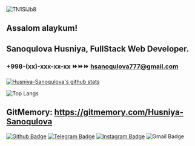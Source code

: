 ![TN1SlJb8](https://user-images.githubusercontent.com/89189550/130553227-17424e34-a997-4f21-996a-2d31b04f406b.gif)

## Assalom alaykum!

## Sanoqulova Husniya, FullStack Web Developer. 
### +998-(xx)-xxx-xx-xx ⏩⏩⏩ hsanoqulova777@gmail.com


[![Husniya-Sanoqulova's github stats](https://github-readme-stats.vercel.app/api?username=Husniya-Sanoqulova&show_icons=true&title_color=ff0000&icon_color=0000ff&text_color=000000&bg_color=ffffff)](https://github.com/Husniya-Sanoqulova/)

![Top Langs](https://github-readme-stats.vercel.app/api/top-langs/?username=Husniya-Sanoqulova)

GitMemory: https://gitmemory.com/Husniya-Sanoqulova
---------------------------------

[![Github Badge](https://img.shields.io/badge/-Github-000?style=flat-square&logo=Github&logoColor=white&link=https://github.com/Husniya-Sanoqulova)](https://github.com/Husniya-Sanoqulova)
[![Telegram Badge](https://img.shields.io/badge/-Telegram-blue?style=flat-square&logo=Telegram&logoColor=white&link=https://t.me/Husniya-Sanoqulova)](https://t.me/Husniya-Sanoqulova)
[![Instagram Badge](https://img.shields.io/badge/-Instagram-C13584?style=flat-square&labelColor=C13584&logo=instagram&logoColor=white&link=https://www.instagram.com/angelina_115_20_05/)](https://www.instagram.com/angelina_115_20_05/)
![Gmail Badge](https://img.shields.io/badge/-Gmail-c14438?style=flat-square&logo=Gmail&logoColor=white&link=mailto:hsanoqulova777@gmail.com)
